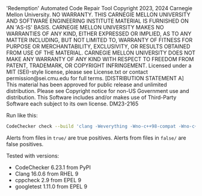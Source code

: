 <legal>
'Redemption' Automated Code Repair Tool
Copyright 2023, 2024 Carnegie Mellon University.
NO WARRANTY. THIS CARNEGIE MELLON UNIVERSITY AND SOFTWARE ENGINEERING
INSTITUTE MATERIAL IS FURNISHED ON AN 'AS-IS' BASIS. CARNEGIE MELLON
UNIVERSITY MAKES NO WARRANTIES OF ANY KIND, EITHER EXPRESSED OR IMPLIED,
AS TO ANY MATTER INCLUDING, BUT NOT LIMITED TO, WARRANTY OF FITNESS FOR
PURPOSE OR MERCHANTABILITY, EXCLUSIVITY, OR RESULTS OBTAINED FROM USE OF
THE MATERIAL. CARNEGIE MELLON UNIVERSITY DOES NOT MAKE ANY WARRANTY OF ANY
KIND WITH RESPECT TO FREEDOM FROM PATENT, TRADEMARK, OR COPYRIGHT
INFRINGEMENT.
Licensed under a MIT (SEI)-style license, please see License.txt or
contact permission@sei.cmu.edu for full terms.
[DISTRIBUTION STATEMENT A] This material has been approved for public
release and unlimited distribution.  Please see Copyright notice for
non-US Government use and distribution.
This Software includes and/or makes use of Third-Party Software each
subject to its own license.
DM23-2165
</legal>

Run like this:
```sh
CodeChecker check --build 'clang -Weverything -Wno-c++98-compat -Wno-c++98-compat-pedantic -Wno-missing-prototypes -Wno-missing-variable-declarations -Wno-disabled-macro-expansion -c false/afterfail.cpp false/pcapbreakloop.c false/typedef.c false/syntaxerror.cpp true/badnull.c true/bindunused.c true/deadstore.c true/hhx.c'
```
Alerts from files in `true/` are true positives. Alerts from files in `false/` are false positives.

Tested with versions:

* CodeChecker 6.23.1 from PyPI
* Clang 16.0.6 from RHEL 9
* cppcheck 2.9 from EPEL 9
* googletest 1.11.0 from EPEL 9
